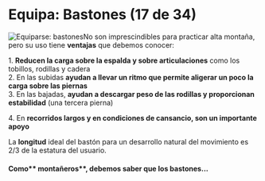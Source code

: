 # Equipa: Bastones (17 de 34)

![Equiparse: bastones](./gps_files/3926309692_76e0116118.jpg)No son imprescindibles para practicar alta montaña, pero su uso tiene **ventajas** que debemos conocer:

1\. **Reducen la carga sobre la espalda y sobre articulaciones** como los tobillos, rodillas y cadera  
2\. En las subidas **ayudan a llevar un ritmo que permite aligerar un poco la carga sobre las piernas**  
3\. En las bajadas, **ayudan a descargar peso de las rodillas y proporcionan estabilidad** (una tercera pierna)  

4\. En **recorridos largos y en condiciones de cansancio, son un importante apoyo**

La **longitud** ideal del bastón para un desarrollo natural del movimiento es 2/3 de la estatura del usuario.

#### Como** montañeros**, debemos saber que los bastones...